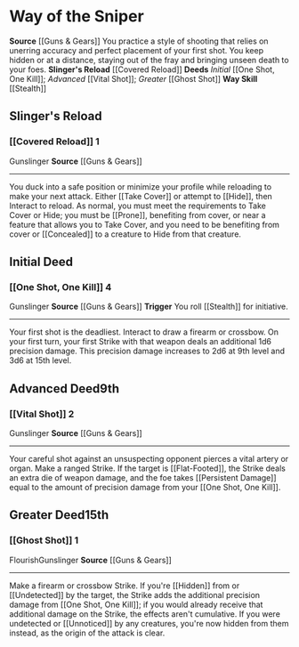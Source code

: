 ﻿---
id: '3'
name: Way of the Sniper
rarity: Common
source: '[[DATABASE/source/Guns & Gears|Guns & Gears]]'
trait: null
type: Gunslinger Way

---
# Way of the Sniper

**Source** [[Guns & Gears]]
You practice a style of shooting that relies on unerring accuracy and perfect placement of your first shot. You keep hidden or at a distance, staying out of the fray and bringing unseen death to your foes.
**Slinger's Reload** [[Covered Reload]]
**Deeds** _Initial_ [[One Shot, One Kill]]; _Advanced_ [[Vital Shot]]; _Greater_ [[Ghost Shot]]
**Way Skill** [[Stealth]]

## Slinger's Reload

### [[Covered Reload]] <span class="action-icon">1</span>

<span class="item-trait">Gunslinger</span>
**Source** [[Guns & Gears]]

---
You duck into a safe position or minimize your profile while reloading to make your next attack. Either [[Take Cover]] or attempt to [[Hide]], then Interact to reload. As normal, you must meet the requirements to Take Cover or Hide; you must be [[Prone]], benefiting from cover, or near a feature that allows you to Take Cover, and you need to be benefiting from cover or [[Concealed]] to a creature to Hide from that creature.

## Initial Deed

### [[One Shot, One Kill]] <span class="action-icon">4</span>

<span class="item-trait">Gunslinger</span>
**Source** [[Guns & Gears]]
**Trigger** You roll [[Stealth]] for initiative.

---
Your first shot is the deadliest. Interact to draw a firearm or crossbow. On your first turn, your first Strike with that weapon deals an additional 1d6 precision damage. This precision damage increases to 2d6 at 9th level and 3d6 at 15th level.

## Advanced Deed<span class="item-type">9th</span>

### [[Vital Shot]] <span class="action-icon">2</span>

<span class="item-trait">Gunslinger</span>
**Source** [[Guns & Gears]]

---
Your careful shot against an unsuspecting opponent pierces a vital artery or organ. Make a ranged Strike. If the target is [[Flat-Footed]], the Strike deals an extra die of weapon damage, and the foe takes [[Persistent Damage]] equal to the amount of precision damage from your [[One Shot, One Kill]].

## Greater Deed<span class="item-type">15th</span>

### [[Ghost Shot]] <span class="action-icon">1</span>

<span class="item-trait">Flourish</span><span class="item-trait">Gunslinger</span>
**Source** [[Guns & Gears]]

---
Make a firearm or crossbow Strike. If you're [[Hidden]] from or [[Undetected]] by the target, the Strike adds the additional precision damage from [[One Shot, One Kill]]; if you would already receive that additional damage on the Strike, the effects aren't cumulative. If you were undetected or [[Unnoticed]] by any creatures, you're now hidden from them instead, as the origin of the attack is clear.